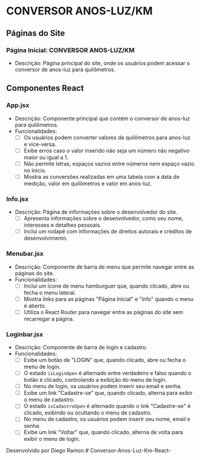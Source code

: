 # CONVERSOR ANOS-LUZ/KM

## Páginas do Site

### Página Inicial: CONVERSOR ANOS-LUZ/KM

- Descrição: Página principal do site, onde os usuários podem acessar o conversor de anos-luz para quilômetros.

## Componentes React

### App.jsx

- Descrição: Componente principal que contém o conversor de anos-luz para quilômetros.
- Funcionalidades:
  - [ ] Os usuários podem converter valores de quilômetros para anos-luz e vice-versa.
  - [ ] Exibe erros caso o valor inserido não seja um número não negativo maior ou igual a 1.
  - [ ] Não permite letras, espaços vazios entre números nem espaço vazio no inicio.
  - [ ] Mostra as conversões realizadas em uma tabela com a data de medição, valor em quilômetros e valor em anos-luz.

### Info.jsx

- Descrição: Página de informações sobre o desenvolvedor do site.
  - [ ] Apresenta informações sobre o desenvolvedor, como seu nome, interesses e detalhes pessoais.
  - [ ] Inclui um rodapé com informações de direitos autorais e créditos de desenvolvimento.

### Menubar.jsx

- Descrição: Componente de barra de menu que permite navegar entre as páginas do site.
- Funcionalidades:
  - [ ] Inclui um ícone de menu hamburguer que, quando clicado, abre ou fecha o menu lateral.
  - [ ] Mostra links para as páginas "Página Inicial" e "Info" quando o menu é aberto.
  - [ ] Utiliza o React Router para navegar entre as páginas do site sem recarregar a página.

### Loginbar.jsx

- Descrição: Componente de barra de login e cadastro.
- Funcionalidades:
  - [ ] Exibe um botão de "LOGIN" que, quando clicado, abre ou fecha o menu de login.
  - [ ] O estado `isLoginOpen` é alternado entre verdadeiro e falso quando o botão é clicado, controlando a exibição do menu de login.
  - [ ] No menu de login, os usuários podem inserir seu email e senha.
  - [ ] Exibe um link "Cadastre-se" que, quando clicado, alterna para exibir o menu de cadastro.
  - [ ] O estado `isCadastroOpen` é alternado quando o link "Cadastre-se" é clicado, exibindo ou ocultando o menu de cadastro.
  - [ ] No menu de cadastro, os usuários podem inserir seu nome, email e senha.
  - [ ] Exibe um link "Voltar" que, quando clicado, alterna de volta para exibir o menu de login.

Desenvolvido por Diego Ramon.# Conversor-Anos-Luz-Km-React-
